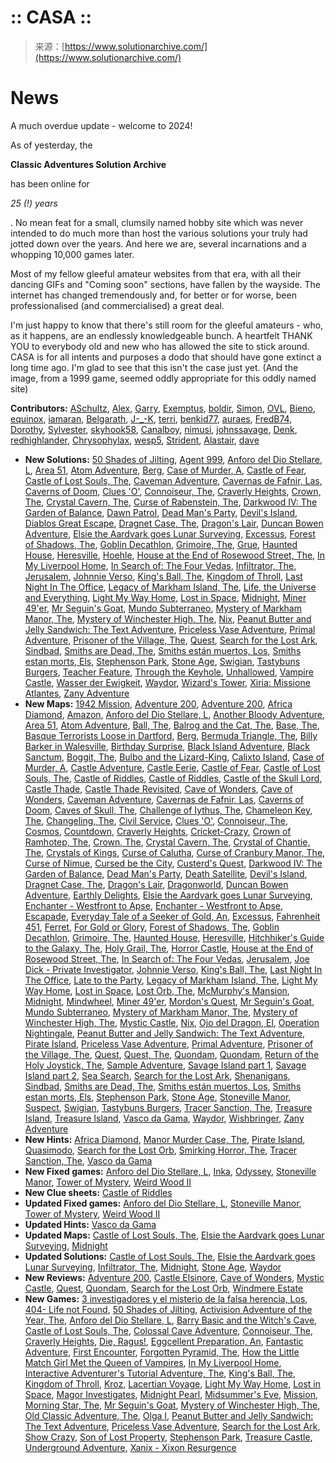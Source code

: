 <!--yml
category: 未分类
date: 2024-05-27 14:34:07
-->

# :: CASA ::

> 来源：[https://www.solutionarchive.com/](https://www.solutionarchive.com/)

# News

A much overdue update - welcome to 2024!

As of yesterday, the

**Classic Adventures Solution Archive**

has been online for

*25 (!) years*

. No mean feat for a small, clumsily named hobby site which was never intended to do much more than host the various solutions your truly had jotted down over the years. And here we are, several incarnations and a whopping 10,000 games later.

Most of my fellow gleeful amateur websites from that era, with all their dancing GIFs and "Coming soon" sections, have fallen by the wayside. The internet has changed tremendously and, for better or for worse, been professionalised (and commercialised) a great deal.

I'm just happy to know that there's still room for the gleeful amateurs - who, as it happens, are an endlessly knowledgeable bunch. A heartfelt THANK YOU to everybody old and new who has allowed the site to stick around. CASA is for all intents and purposes a dodo that should have gone extinct a long time ago. I'm glad to see that this isn't the case just yet.
(And the image, from a 1999 game, seemed oddly appropriate for this oddly named site)

**Contributors:** [ASchultz](/profile/id%2C95/), [Alex](/profile/id%2C91/), [Garry](/profile/id%2C916/), [Exemptus](/profile/id%2C1637/), [boldir](/profile/id%2C980/), [Simon](/profile/id%2C1407/), [OVL](/profile/id%2C2005/), [Bieno](/profile/id%2C2009/), [equinox](/profile/id%2C1845/), [iamaran](/profile/id%2C389/), [Belgarath](/profile/id%2C2101/), [J-_-K](/profile/id%2C2122/), [terri](/profile/id%2C8/), [benkid77](/profile/id%2C1423/), [auraes](/profile/id%2C1109/), [FredB74](/profile/id%2C1961/), [Dorothy](/profile/id%2C388/), [Sylvester](/profile/id%2C999/), [skyhook58](/profile/id%2C2050/), [Canalboy](/profile/id%2C1694/), [nimusi](/profile/id%2C1095/), [johnssavage](/profile/id%2C1526/), [Denk](/profile/id%2C1899/), [redhighlander](/profile/id%2C1310/), [Chrysophylax](/profile/id%2C2106/), [wesp5](/profile/id%2C1381/), [Strident](/profile/id%2C839/), [Alastair](/profile/id%2C53/), [dave](/profile/id%2C126/)

*   **New Solutions:** [50 Shades of Jilting](/game/id%2C10439/50+Shades+of+Jilting.html), [Agent 999](/game/id%2C10325/Agent+999.html), [Anforo del Dio Stellare, L](/game/id%2C10453/Anforo+del+Dio+Stellare%2C+L.html), [Area 51](/game/id%2C7523/Area+51.html), [Atom Adventure](/game/id%2C7056/Atom+Adventure.html), [Berg](/game/id%2C9431/Berg.html), [Case of Murder, A](/game/id%2C10150/Case+of+Murder%2C+A.html), [Castle of Fear](/game/id%2C3990/Castle+of+Fear.html), [Castle of Lost Souls, The](/game/id%2C10430/Castle+of+Lost+Souls%2C+The.html), [Caveman Adventure](/game/id%2C2084/Caveman+Adventure.html), [Cavernas de Fafnir, Las](/game/id%2C2592/Cavernas+de+Fafnir%2C+Las.html), [Caverns of Doom](/game/id%2C5194/Caverns+of+Doom.html), [Clues 'O'](/game/id%2C2614/Clues+%27O%27.html), [Connoiseur, The](/game/id%2C10437/Connoiseur%2C+The.html), [Craverly Heights](/game/id%2C10452/Craverly+Heights.html), [Crown, The](/game/id%2C2655/Crown%2C+The.html), [Crystal Cavern, The](/game/id%2C2660/Crystal+Cavern%2C+The.html), [Curse of Rabenstein, The](/game/id%2C10192/Curse+of+Rabenstein%2C+The.html), [Darkwood IV: The Garden of Balance](/game/id%2C7362/Darkwood+IV%3A+The+Garden+of+Balance.html), [Dawn Patrol](/game/id%2C8258/Dawn+Patrol.html), [Dead Man's Party](/game/id%2C10348/Dead+Man%27s+Party.html), [Devil's Island](/game/id%2C6991/Devil%27s+Island.html), [Diablos Great Escape](/game/id%2C2704/Diablos+Great+Escape.html), [Dragnet Case, The](/game/id%2C2732/Dragnet+Case%2C+The.html), [Dragon's Lair](/game/id%2C7283/Dragon%27s+Lair.html), [Duncan Bowen Adventure](/game/id%2C9276/Duncan+Bowen+Adventure.html), [Elsie the Aardvark goes Lunar Surveying](/game/id%2C8106/Elsie+the+Aardvark+goes+Lunar+Surveying.html), [Excessus](/game/id%2C2795/Excessus.html), [Forest of Shadows, The](/game/id%2C10197/Forest+of+Shadows%2C+The.html), [Goblin Decathlon](/game/id%2C8632/Goblin+Decathlon.html), [Grimoire, The](/game/id%2C7732/Grimoire%2C+The.html), [Grue](/game/id%2C8758/Grue.html), [Haunted House](/game/id%2C3798/Haunted+House.html), [Heresville](/game/id%2C2904/Heresville.html), [Hoehle](/game/id%2C6123/Hoehle.html), [House at the End of Rosewood Street, The](/game/id%2C8570/House+at+the+End+of+Rosewood+Street%2C+The.html), [In My Liverpool Home](/game/id%2C10441/In+My+Liverpool+Home.html), [In Search of: The Four Vedas](/game/id%2C3799/In+Search+of%3A+The+Four+Vedas.html), [Infiltrator, The](/game/id%2C2939/Infiltrator%2C+The.html), [Jerusalem](/game/id%2C1486/Jerusalem.html), [Johnnie Verso](/game/id%2C2969/Johnnie+Verso.html), [King's Ball, The](/game/id%2C10446/King%27s+Ball%2C+The.html), [Kingdom of Throll](/game/id%2C10442/Kingdom+of+Throll.html), [Last Night In The Office](/game/id%2C8665/Last+Night+In+The+Office.html), [Legacy of Markham Island, The](/game/id%2C10158/Legacy+of+Markham+Island%2C+The.html), [Life, the Universe and Everything](/game/id%2C5515/Life%2C+the+Universe+and+Everything.html), [Light My Way Home](/game/id%2C10438/Light+My+Way+Home.html), [Lost in Space](/game/id%2C10443/Lost+in+Space.html), [Midnight](/game/id%2C3108/Midnight.html), [Miner 49'er](/game/id%2C3800/Miner+49%27er.html), [Mr Seguin's Goat](/game/id%2C10421/Mr+Seguin%27s+Goat.html), [Mundo Subterraneo](/game/id%2C3152/Mundo+Subterraneo.html), [Mystery of Markham Manor, The](/game/id%2C10155/Mystery+of+Markham+Manor%2C+The.html), [Mystery of Winchester High, The](/game/id%2C10427/Mystery+of+Winchester+High%2C+The.html), [Nix](/game/id%2C8668/Nix.html), [Peanut Butter and Jelly Sandwich: The Text Adventure](/game/id%2C10420/Peanut+Butter+and+Jelly+Sandwich%3A+The+Text+Adventure.html), [Priceless Vase Adventure](/game/id%2C10419/Priceless+Vase+Adventure.html), [Primal Adventure](/game/id%2C7851/Primal+Adventure.html), [Prisoner of the Village, The](/game/id%2C3278/Prisoner+of+the+Village%2C+The.html), [Quest](/game/id%2C5078/Quest.html), [Search for the Lost Ark](/game/id%2C10445/Search+for+the+Lost+Ark.html), [Sindbad](/game/id%2C3420/Sindbad.html), [Smiths are Dead, The](/game/id%2C10340/Smiths+are+Dead%2C+The.html), [Smiths están muertos, Los](/game/id%2C10341/Smiths+est%C3%A1n+muertos%2C+Los.html), [Smiths estan morts, Els](/game/id%2C10342/Smiths+estan+morts%2C+Els.html), [Stephenson Park](/game/id%2C10431/Stephenson+Park.html), [Stone Age](/game/id%2C3801/Stone+Age.html), [Swigian](/game/id%2C8745/Swigian.html), [Tastybuns Burgers](/game/id%2C10166/Tastybuns+Burgers.html), [Teacher Feature](/game/id%2C9534/Teacher+Feature.html), [Through the Keyhole](/game/id%2C6358/Through+the+Keyhole.html), [Unhallowed](/game/id%2C7896/Unhallowed.html), [Vampire Castle](/game/id%2C3682/Vampire+Castle.html), [Wasser der Ewigkeit](/game/id%2C5492/Wasser+der+Ewigkeit.html), [Waydor](/game/id%2C1943/Waydor.html), [Wizard's Tower](/game/id%2C7714/Wizard%27s+Tower.html), [Xiria: Missione Atlantes](/game/id%2C5896/Xiria%3A+Missione+Atlantes.html), [Zany Adventure](/game/id%2C3667/Zany+Adventure.html)
*   **New Maps:** [1942 Mission](/game/id%2C621/1942+Mission.html), [Adventure 200](/game/id%2C665/Adventure+200.html), [Adventure 200](/game/id%2C665/Adventure+200.html), [Africa Diamond](/game/id%2C5605/Africa+Diamond.html), [Amazon](/game/id%2C15/Amazon.html), [Anforo del Dio Stellare, L](/game/id%2C10453/Anforo+del+Dio+Stellare%2C+L.html), [Another Bloody Adventure](/game/id%2C4982/Another+Bloody+Adventure.html), [Area 51](/game/id%2C7523/Area+51.html), [Atom Adventure](/game/id%2C7056/Atom+Adventure.html), [Ball, The](/game/id%2C913/Ball%2C+The.html), [Balrog and the Cat, The](/game/id%2C32/Balrog+and+the+Cat%2C+The.html), [Base, The](/game/id%2C914/Base%2C+The.html), [Basque Terrorists Loose in Dartford](/game/id%2C2531/Basque+Terrorists+Loose+in+Dartford.html), [Berg](/game/id%2C9431/Berg.html), [Bermuda Triangle, The](/game/id%2C796/Bermuda+Triangle%2C+The.html), [Billy Barker in Walesville](/game/id%2C4987/Billy+Barker+in+Walesville.html), [Birthday Surprise](/game/id%2C2547/Birthday+Surprise.html), [Black Island Adventure](/game/id%2C1114/Black+Island+Adventure.html), [Black Sanctum](/game/id%2C781/Black+Sanctum.html), [Boggit, The](/game/id%2C52/Boggit%2C+The.html), [Bulbo and the Lizard-King](/game/id%2C62/Bulbo+and+the+Lizard-King.html), [Calixto Island](/game/id%2C681/Calixto+Island.html), [Case of Murder, A](/game/id%2C10150/Case+of+Murder%2C+A.html), [Castle Adventure](/game/id%2C870/Castle+Adventure.html), [Castle Eerie](/game/id%2C70/Castle+Eerie.html), [Castle of Fear](/game/id%2C3990/Castle+of+Fear.html), [Castle of Lost Souls, The](/game/id%2C10430/Castle+of+Lost+Souls%2C+The.html), [Castle of Riddles](/game/id%2C72/Castle+of+Riddles.html), [Castle of Riddles](/game/id%2C72/Castle+of+Riddles.html), [Castle of the Skull Lord](/game/id%2C74/Castle+of+the+Skull+Lord.html), [Castle Thade](/game/id%2C1104/Castle+Thade.html), [Castle Thade Revisited](/game/id%2C76/Castle+Thade+Revisited.html), [Cave of Wonders](/game/id%2C9352/Cave+of+Wonders.html), [Cave of Wonders](/game/id%2C9352/Cave+of+Wonders.html), [Caveman Adventure](/game/id%2C2084/Caveman+Adventure.html), [Cavernas de Fafnir, Las](/game/id%2C2592/Cavernas+de+Fafnir%2C+Las.html), [Caverns of Doom](/game/id%2C5194/Caverns+of+Doom.html), [Caves of Skull, The](/game/id%2C1100/Caves+of+Skull%2C+The.html), [Challenge of Iythus, The](/game/id%2C1115/Challenge+of+Iythus%2C+The.html), [Chameleon Key, The](/game/id%2C2599/Chameleon+Key%2C+The.html), [Changeling, The](/game/id%2C2600/Changeling%2C+The.html), [Civil Service](/game/id%2C86/Civil+Service.html), [Clues 'O'](/game/id%2C2614/Clues+%27O%27.html), [Connoiseur, The](/game/id%2C10437/Connoiseur%2C+The.html), [Cosmos](/game/id%2C2641/Cosmos.html), [Countdown](/game/id%2C2120/Countdown.html), [Craverly Heights](/game/id%2C10452/Craverly+Heights.html), [Cricket-Crazy](/game/id%2C101/Cricket-Crazy.html), [Crown of Ramhotep, The](/game/id%2C105/Crown+of+Ramhotep%2C+The.html), [Crown, The](/game/id%2C2655/Crown%2C+The.html), [Crystal Cavern, The](/game/id%2C2660/Crystal+Cavern%2C+The.html), [Crystal of Chantie, The](/game/id%2C109/Crystal+of+Chantie%2C+The.html), [Crystals of Kings](/game/id%2C923/Crystals+of+Kings.html), [Curse of Calutha](/game/id%2C925/Curse+of+Calutha.html), [Curse of Cranbury Manor, The](/game/id%2C9835/Curse+of+Cranbury+Manor%2C+The.html), [Curse of Nimue](/game/id%2C114/Curse+of+Nimue.html), [Cursed be the City](/game/id%2C112/Cursed+be+the+City.html), [Custerd's Quest](/game/id%2C117/Custerd%27s+Quest.html), [Darkwood IV: The Garden of Balance](/game/id%2C7362/Darkwood+IV%3A+The+Garden+of+Balance.html), [Dead Man's Party](/game/id%2C10348/Dead+Man%27s+Party.html), [Death Satellite](/game/id%2C1960/Death+Satellite.html), [Devil's Island](/game/id%2C6991/Devil%27s+Island.html), [Dragnet Case, The](/game/id%2C2732/Dragnet+Case%2C+The.html), [Dragon's Lair](/game/id%2C7283/Dragon%27s+Lair.html), [Dragonworld](/game/id%2C156/Dragonworld.html), [Duncan Bowen Adventure](/game/id%2C9276/Duncan+Bowen+Adventure.html), [Earthly Delights](/game/id%2C164/Earthly+Delights.html), [Elsie the Aardvark goes Lunar Surveying](/game/id%2C8106/Elsie+the+Aardvark+goes+Lunar+Surveying.html), [Enchanter - Westfront to Apse](/game/id%2C4639/Enchanter+-+Westfront+to+Apse.html), [Enchanter - Westfront to Apse](/game/id%2C4639/Enchanter+-+Westfront+to+Apse.html), [Escapade](/game/id%2C9006/Escapade.html), [Everyday Tale of a Seeker of Gold, An](/game/id%2C811/Everyday+Tale+of+a+Seeker+of+Gold%2C+An.html), [Excessus](/game/id%2C2795/Excessus.html), [Fahrenheit 451](/game/id%2C651/Fahrenheit+451.html), [Ferret](/game/id%2C8891/Ferret.html), [For Gold or Glory](/game/id%2C211/For+Gold+or+Glory.html), [Forest of Shadows, The](/game/id%2C10197/Forest+of+Shadows%2C+The.html), [Goblin Decathlon](/game/id%2C8632/Goblin+Decathlon.html), [Grimoire, The](/game/id%2C7732/Grimoire%2C+The.html), [Haunted House](/game/id%2C3798/Haunted+House.html), [Heresville](/game/id%2C2904/Heresville.html), [Hitchhiker's Guide to the Galaxy, The](/game/id%2C257/Hitchhiker%27s+Guide+to+the+Galaxy%2C+The.html), [Holy Grail, The](/game/id%2C1173/Holy+Grail%2C+The.html), [Horror Castle](/game/id%2C978/Horror+Castle.html), [House at the End of Rosewood Street, The](/game/id%2C8570/House+at+the+End+of+Rosewood+Street%2C+The.html), [In Search of: The Four Vedas](/game/id%2C3799/In+Search+of%3A+The+Four+Vedas.html), [Jerusalem](/game/id%2C1486/Jerusalem.html), [Joe Dick - Private Investigator](/game/id%2C4790/Joe+Dick+-+Private+Investigator.html), [Johnnie Verso](/game/id%2C2969/Johnnie+Verso.html), [King's Ball, The](/game/id%2C10446/King%27s+Ball%2C+The.html), [Last Night In The Office](/game/id%2C8665/Last+Night+In+The+Office.html), [Late to the Party](/game/id%2C8373/Late+to+the+Party.html), [Legacy of Markham Island, The](/game/id%2C10158/Legacy+of+Markham+Island%2C+The.html), [Light My Way Home](/game/id%2C10438/Light+My+Way+Home.html), [Lost in Space](/game/id%2C10443/Lost+in+Space.html), [Lost Orb, The](/game/id%2C837/Lost+Orb%2C+The.html), [McMurphy's Mansion](/game/id%2C4886/McMurphy%27s+Mansion.html), [Midnight](/game/id%2C3108/Midnight.html), [Mindwheel](/game/id%2C358/Mindwheel.html), [Miner 49'er](/game/id%2C3800/Miner+49%27er.html), [Mordon's Quest](/game/id%2C364/Mordon%27s+Quest.html), [Mr Seguin's Goat](/game/id%2C10421/Mr+Seguin%27s+Goat.html), [Mundo Subterraneo](/game/id%2C3152/Mundo+Subterraneo.html), [Mystery of Markham Manor, The](/game/id%2C10155/Mystery+of+Markham+Manor%2C+The.html), [Mystery of Winchester High, The](/game/id%2C10427/Mystery+of+Winchester+High%2C+The.html), [Mystic Castle](/game/id%2C4641/Mystic+Castle.html), [Nix](/game/id%2C8668/Nix.html), [Ojo del Dragon, El](/game/id%2C3192/Ojo+del+Dragon%2C+El.html), [Operation Nightingale](/game/id%2C737/Operation+Nightingale.html), [Peanut Butter and Jelly Sandwich: The Text Adventure](/game/id%2C10420/Peanut+Butter+and+Jelly+Sandwich%3A+The+Text+Adventure.html), [Pirate Island](/game/id%2C5538/Pirate+Island.html), [Priceless Vase Adventure](/game/id%2C10419/Priceless+Vase+Adventure.html), [Primal Adventure](/game/id%2C7851/Primal+Adventure.html), [Prisoner of the Village, The](/game/id%2C3278/Prisoner+of+the+Village%2C+The.html), [Quest](/game/id%2C5078/Quest.html), [Quest, The](/game/id%2C422/Quest%2C+The.html), [Quondam](/game/id%2C1200/Quondam.html), [Quondam](/game/id%2C1200/Quondam.html), [Return of the Holy Joystick, The](/game/id%2C3332/Return+of+the+Holy+Joystick%2C+The.html), [Sample Adventure](/game/id%2C8637/Sample+Adventure.html), [Savage Island part 1](/game/id%2C460/Savage+Island+part+1.html), [Savage Island part 2](/game/id%2C461/Savage+Island+part+2.html), [Sea Search](/game/id%2C692/Sea+Search.html), [Search for the Lost Ark](/game/id%2C10445/Search+for+the+Lost+Ark.html), [Shenanigans](/game/id%2C694/Shenanigans.html), [Sindbad](/game/id%2C3420/Sindbad.html), [Smiths are Dead, The](/game/id%2C10340/Smiths+are+Dead%2C+The.html), [Smiths están muertos, Los](/game/id%2C10341/Smiths+est%C3%A1n+muertos%2C+Los.html), [Smiths estan morts, Els](/game/id%2C10342/Smiths+estan+morts%2C+Els.html), [Stephenson Park](/game/id%2C10431/Stephenson+Park.html), [Stone Age](/game/id%2C3801/Stone+Age.html), [Stoneville Manor](/game/id%2C521/Stoneville+Manor.html), [Suspect](/game/id%2C528/Suspect.html), [Swigian](/game/id%2C8745/Swigian.html), [Tastybuns Burgers](/game/id%2C10166/Tastybuns+Burgers.html), [Tracer Sanction, The](/game/id%2C553/Tracer+Sanction%2C+The.html), [Treasure Island](/game/id%2C2155/Treasure+Island.html), [Treasure Island](/game/id%2C7126/Treasure+Island.html), [Vasco da Gama](/game/id%2C6282/Vasco+da+Gama.html), [Waydor](/game/id%2C1943/Waydor.html), [Wishbringer](/game/id%2C590/Wishbringer.html), [Zany Adventure](/game/id%2C3667/Zany+Adventure.html)
*   **New Hints:** [Africa Diamond](/game/id%2C5605/Africa+Diamond.html), [Manor Murder Case, The](/game/id%2C3082/Manor+Murder+Case%2C+The.html), [Pirate Island](/game/id%2C5538/Pirate+Island.html), [Quasimodo](/game/id%2C1193/Quasimodo.html), [Search for the Lost Orb](/game/id%2C7731/Search+for+the+Lost+Orb.html), [Smirking Horror, The](/game/id%2C7669/Smirking+Horror%2C+The.html), [Tracer Sanction, The](/game/id%2C553/Tracer+Sanction%2C+The.html), [Vasco da Gama](/game/id%2C6282/Vasco+da+Gama.html)
*   **New Fixed games:** [Anforo del Dio Stellare, L](/game/id%2C10453/Anforo+del+Dio+Stellare%2C+L.html), [Inka](/game/id%2C6120/Inka.html), [Odyssey](/game/id%2C2015/Odyssey.html), [Stoneville Manor](/game/id%2C521/Stoneville+Manor.html), [Tower of Mystery](/game/id%2C1980/Tower+of+Mystery.html), [Weird Wood II](/game/id%2C8886/Weird+Wood+II.html)
*   **New Clue sheets:** [Castle of Riddles](/game/id%2C72/Castle+of+Riddles.html)
*   **Updated Fixed games:** [Anforo del Dio Stellare, L](/game/id%2C10453/Anforo+del+Dio+Stellare%2C+L.html), [Stoneville Manor](/game/id%2C521/Stoneville+Manor.html), [Tower of Mystery](/game/id%2C1980/Tower+of+Mystery.html), [Weird Wood II](/game/id%2C8886/Weird+Wood+II.html)
*   **Updated Hints:** [Vasco da Gama](/game/id%2C6282/Vasco+da+Gama.html)
*   **Updated Maps:** [Castle of Lost Souls, The](/game/id%2C10430/Castle+of+Lost+Souls%2C+The.html), [Elsie the Aardvark goes Lunar Surveying](/game/id%2C8106/Elsie+the+Aardvark+goes+Lunar+Surveying.html), [Midnight](/game/id%2C3108/Midnight.html)
*   **Updated Solutions:** [Castle of Lost Souls, The](/game/id%2C10430/Castle+of+Lost+Souls%2C+The.html), [Elsie the Aardvark goes Lunar Surveying](/game/id%2C8106/Elsie+the+Aardvark+goes+Lunar+Surveying.html), [Infiltrator, The](/game/id%2C2939/Infiltrator%2C+The.html), [Midnight](/game/id%2C3108/Midnight.html), [Stone Age](/game/id%2C3801/Stone+Age.html), [Waydor](/game/id%2C1943/Waydor.html)
*   **New Reviews:** [Adventure 200](/game/id%2C665/Adventure+200.html), [Castle Elsinore](/game/id%2C3796/Castle+Elsinore.html), [Cave of Wonders](/game/id%2C9352/Cave+of+Wonders.html), [Mystic Castle](/game/id%2C4641/Mystic+Castle.html), [Quest](/game/id%2C8010/Quest.html), [Quondam](/game/id%2C1200/Quondam.html), [Search for the Lost Orb](/game/id%2C7731/Search+for+the+Lost+Orb.html), [Windmere Estate](/game/id%2C9425/Windmere+Estate.html)
*   **New Games:** [3 investigadores y el misterio de la falsa herencia, Los](/game/id%2C10433/3+investigadores+y+el+misterio+de+la+falsa+herencia%2C+Los.html), [404- Life not Found](/game/id%2C10418/404-+Life+not+Found.html), [50 Shades of Jilting](/game/id%2C10439/50+Shades+of+Jilting.html), [Activision Adventure of the Year, The](/game/id%2C10416/Activision+Adventure+of+the+Year%2C+The.html), [Anforo del Dio Stellare, L](/game/id%2C10453/Anforo+del+Dio+Stellare%2C+L.html), [Barry Basic and the Witch's Cave](/game/id%2C10426/Barry+Basic+and+the+Witch%27s+Cave.html), [Castle of Lost Souls, The](/game/id%2C10430/Castle+of+Lost+Souls%2C+The.html), [Colossal Cave Adventure](/game/id%2C10447/Colossal+Cave+Adventure.html), [Connoiseur, The](/game/id%2C10437/Connoiseur%2C+The.html), [Craverly Heights](/game/id%2C10452/Craverly+Heights.html), [Die, Ragus!](/game/id%2C10432/Die%2C+Ragus%21.html), [Eggcellent Preparation, An](/game/id%2C10425/Eggcellent+Preparation%2C+An.html), [Fantastic Adventure](/game/id%2C10417/Fantastic+Adventure.html), [First Encounter](/game/id%2C10424/First+Encounter.html), [Forgotten Pyramid, The](/game/id%2C10454/Forgotten+Pyramid%2C+The.html), [How the Little Match Girl Met the Queen of Vampires](/game/id%2C10434/How+the+Little+Match+Girl+Met+the+Queen+of+Vampires.html), [In My Liverpool Home](/game/id%2C10441/In+My+Liverpool+Home.html), [Interactive Adventurer's Tutorial Adventure, The](/game/id%2C10423/Interactive+Adventurer%27s+Tutorial+Adventure%2C+The.html), [King's Ball, The](/game/id%2C10446/King%27s+Ball%2C+The.html), [Kingdom of Throll](/game/id%2C10442/Kingdom+of+Throll.html), [Kroz](/game/id%2C10440/Kroz.html), [Lacertian Voyage](/game/id%2C10436/Lacertian+Voyage.html), [Light My Way Home](/game/id%2C10438/Light+My+Way+Home.html), [Lost in Space](/game/id%2C10443/Lost+in+Space.html), [Magor Investigates](/game/id%2C10451/Magor+Investigates.html), [Midnight Pearl](/game/id%2C10448/Midnight+Pearl.html), [Midsummer's Eve](/game/id%2C10422/Midsummer%27s+Eve.html), [Mission](/game/id%2C10435/Mission.html), [Morning Star, The](/game/id%2C10449/Morning+Star%2C+The.html), [Mr Seguin's Goat](/game/id%2C10421/Mr+Seguin%27s+Goat.html), [Mystery of Winchester High, The](/game/id%2C10427/Mystery+of+Winchester+High%2C+The.html), [Old Classic Adventure, The](/game/id%2C10444/Old+Classic+Adventure%2C+The.html), [Olga I](/game/id%2C10415/Olga+I.html), [Peanut Butter and Jelly Sandwich: The Text Adventure](/game/id%2C10420/Peanut+Butter+and+Jelly+Sandwich%3A+The+Text+Adventure.html), [Priceless Vase Adventure](/game/id%2C10419/Priceless+Vase+Adventure.html), [Search for the Lost Ark](/game/id%2C10445/Search+for+the+Lost+Ark.html), [Show Crazy](/game/id%2C10413/Show+Crazy.html), [Son of Lost Property](/game/id%2C10414/Son+of+Lost+Property.html), [Stephenson Park](/game/id%2C10431/Stephenson+Park.html), [Treasure Castle](/game/id%2C10428/Treasure+Castle.html), [Underground Adventure](/game/id%2C10429/Underground+Adventure.html), [Xanix - Xixon Resurgence](/game/id%2C10450/Xanix+-+Xixon+Resurgence.html)